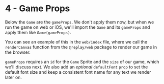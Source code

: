 # 4 - Game Props

Below the `Game` are the `gameProps`. We don't apply them now, but when we run the game on web or iOS, we'll import the `Game` and its `gameProps` and apply them like `Game(gameProps)`.

You can see an example of this in the `web/index` file, where we call the `renderCanvas` function from the `@replay/web` package to render our game in the browser.

`gameProps` requires an `id` for the `Game` Sprite and the `size` of our game, which we'll discuss next. We also add an _optional_ `defaultFont` `prop` to set the default font size and keep a consistent font name for any text we render later on.
